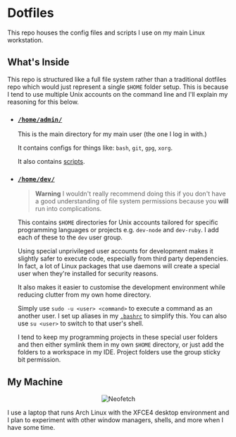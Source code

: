 # Dotfiles

This repo houses the config files and scripts I use on my main Linux workstation.

## What's Inside

This repo is structured like a full file system rather than a traditional dotfiles repo which would just represent a single `$HOME` folder setup. This is because I tend to use multiple Unix accounts on the command line and I'll explain my reasoning for this below.

- ### [`/home/admin/`](home/admin/)

  This is the main directory for my main user (the one I log in with.)

  It contains configs for things like: `bash`, `git`, `gpg`, `xorg`.

  It also contains [scripts](home/admin/scripts/).

- ### [`/home/dev/`](home/dev/)

  > **Warning**
  > I wouldn't really recommend doing this if you don't have a good understanding of file system permissions because you **will** run into complications.

  This contains `$HOME` directories for Unix accounts tailored for specific programming languages or projects e.g. `dev-node` and `dev-ruby`. I add each of these to the `dev` user group.

  Using special unprivileged user accounts for development makes it slightly safer to execute code, especially from third party dependencies. In fact, a lot of Linux packages that use daemons will create a special user when they're installed for security reasons.

  It also makes it easier to customise the development environment while reducing clutter from my own home directory.

  Simply use `sudo -u <user> <command>` to execute a command as an another user. I set up aliases in my [`.bashrc`](home/admin/.bashrc) to simplify this. You can also use `su <user>` to switch to that user's shell.

  I tend to keep my programming projects in these special user folders and then either symlink them in my own `$HOME` directory, or just add the folders to a workspace in my IDE. Project folders use the group sticky bit permission.

## My Machine

<div align=center><image src=neofetch.png alt=Neofetch></div>

I use a laptop that runs Arch Linux with the XFCE4 desktop environment and I plan to experiment with other window managers, shells, and more when I have some time.
